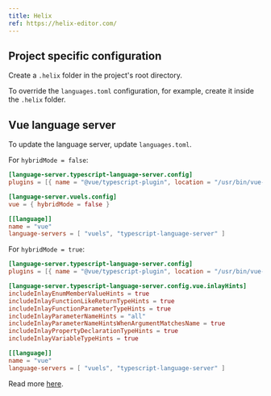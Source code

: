 ```yaml
---
title: Helix
ref: https://helix-editor.com/
---
```


## Project specific configuration

Create a `.helix` folder in the project's root directory.

To override the `languages.toml` configuration,
for example,
create it inside the `.helix` folder.

## Vue language server

To update the language server, update `languages.toml`.

For `hybridMode = false`:

```toml
[language-server.typescript-language-server.config]
plugins = [{ name = "@vue/typescript-plugin", location = "/usr/bin/vue-language-server", languages = ["vue"] }]

[language-server.vuels.config]
vue = { hybridMode = false }

[[language]]
name = "vue"
language-servers = [ "vuels", "typescript-language-server" ]
```

For `hybridMode = true`:

```toml
[language-server.typescript-language-server.config]
plugins = [{ name = "@vue/typescript-plugin", location = "/usr/bin/vue-language-server", languages = ["vue"] }]

[language-server.typescript-language-server.config.vue.inlayHints]
includeInlayEnumMemberValueHints = true
includeInlayFunctionLikeReturnTypeHints = true
includeInlayFunctionParameterTypeHints = true
includeInlayParameterNameHints = "all"
includeInlayParameterNameHintsWhenArgumentMatchesName = true
includeInlayPropertyDeclarationTypeHints = true
includeInlayVariableTypeHints = true

[[language]]
name = "vue"
language-servers = [ "vuels", "typescript-language-server" ]
```

Read more [here](https://github.com/helix-editor/helix/discussions/10691).
